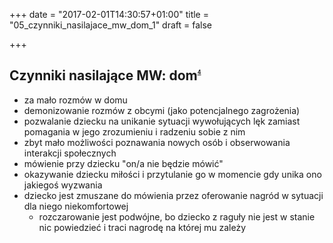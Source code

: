 +++
date = "2017-02-01T14:30:57+01:00"
title = "05_czynniki_nasilajace_mw_dom_1"
draft = false

+++

Czynniki nasilające MW: dom<sup><sub><sup><sub><sup>[4]</sup></sub></sup></sub></sup>
-----------------------------

* za mało rozmów w domu
* demonizowanie rozmów z obcymi (jako potencjalnego zagrożenia)
* pozwalanie dziecku na unikanie sytuacji wywołujących lęk zamiast pomagania w jego zrozumieniu i radzeniu sobie z nim
* zbyt mało możliwości poznawania nowych osób i obserwowania interakcji społecznych
* mówienie przy dziecku "on/a nie będzie mówić"
* okazywanie dziecku miłości i przytulanie go w momencie gdy unika ono jakiegoś wyzwania
* dziecko jest zmuszane do mówienia przez oferowanie nagród w sytuacji dla niego niekomfortowej
  * rozczarowanie jest podwójne, bo dziecko z raguły nie jest w stanie nic powiedzieć i traci nagrodę na której mu zależy

[4]: http://www.mutyzm.org.pl/czynniki-nasilajace-mutyzm-wybiorczy-dom/
